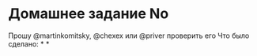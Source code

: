 # Домашнее задание No
Прошу @martinkomitsky, @chexex или @priver проверить его
Что было сделано:
*
*